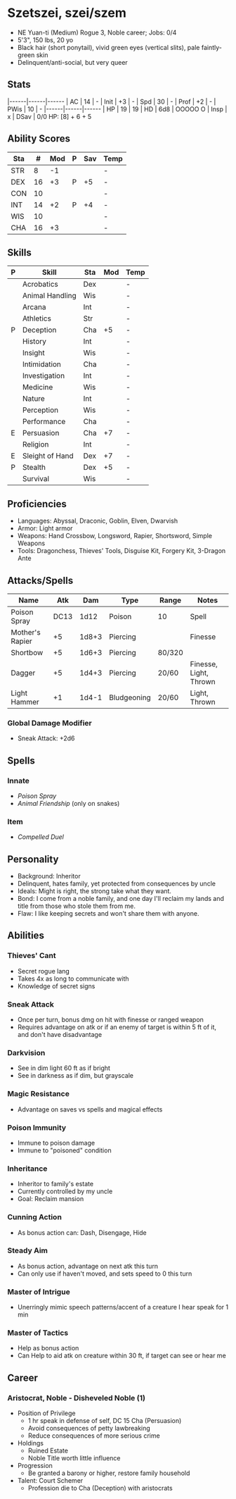 # Szetszei, szei/szem
- NE Yuan-ti (Medium) Rogue 3, Noble career; Jobs: 0/4
- 5'3", 150 lbs, 20 yo
- Black hair (short ponytail), vivid green eyes (vertical slits), pale faintly-green skin
- Delinquent/anti-social, but very queer

## Stats
|------|------|------
| AC   | 14   | -
| Init | +3   | -
| Spd  | 30   | -
| Prof | +2   | -
| PWis | 10   | -
|------|------|------
| HP   | 19   | 19
| HD   | 6d8  | OOOOO O
| Insp | x
| DSav | 0/0
HP: [8] + 6 + 5

## Ability Scores
| Sta | #  | Mod | P | Sav | Temp
|-----|----|-----|---|-----|------
| STR |  8 | -1  |   |     | -
| DEX | 16 | +3  | P | +5  | -
| CON | 10 |     |   |     | -
| INT | 14 | +2  | P | +4  | -
| WIS | 10 |     |   |     | -
| CHA | 16 | +3  |   |     | -

## Skills
| P | Skill              | Sta | Mod | Temp 
|---|--------------------|-----|-----|------
|   | Acrobatics         | Dex |     | -
|   | Animal Handling    | Wis |     | -
|   | Arcana             | Int |     | -
|   | Athletics          | Str |     | -
| P | Deception          | Cha | +5  | -
|   | History            | Int |     | -
|   | Insight            | Wis |     | -
|   | Intimidation       | Cha |     | -
|   | Investigation      | Int |     | -
|   | Medicine           | Wis |     | -
|   | Nature             | Int |     | -
|   | Perception         | Wis |     | -
|   | Performance        | Cha |     | -
| E | Persuasion         | Cha | +7  | -
|   | Religion           | Int |     | -
| E | Sleight of Hand    | Dex | +7  | -
| P | Stealth            | Dex | +5  | -
|   | Survival           | Wis |     | -

## Proficiencies
- Languages: Abyssal, Draconic, Goblin, Elven, Dwarvish
- Armor: Light armor
- Weapons: Hand Crossbow, Longsword, Rapier, Shortsword, Simple Weapons
- Tools: Dragonchess, Thieves' Tools, Disguise Kit, Forgery Kit, 3-Dragon Ante

## Attacks/Spells
| Name            | Atk  | Dam   | Type        | Range  | Notes
|-----------------|------|-------|-------------|--------|-------------------------
| Poison Spray    | DC13 | 1d12  | Poison      |     10 | Spell
| Mother's Rapier | +5   | 1d8+3 | Piercing    |        | Finesse
| Shortbow        | +5   | 1d6+3 | Piercing    | 80/320 |
| Dagger          | +5   | 1d4+3 | Piercing    |  20/60 | Finesse, Light, Thrown
| Light Hammer    | +1   | 1d4-1 | Bludgeoning |  20/60 | Light, Thrown

### Global Damage Modifier
- Sneak Attack: +2d6

## Spells
### Innate
- *Poison Spray*
- *Animal Friendship* (only on snakes)

### Item
- *Compelled Duel*

## Personality
- Background: Inheritor
- Delinquent, hates family, yet protected from consequences by uncle
- Ideals: Might is right, the strong take what they want.
- Bond: I come from a noble family, and one day I'll reclaim my lands and title from those who stole them from me.
- Flaw: I like keeping secrets and won't share them with anyone.

## Abilities
### Thieves' Cant
- Secret rogue lang
- Takes 4x as long to communicate with
- Knowledge of secret signs

### Sneak Attack
- Once per turn, bonus dmg on hit with finesse or ranged weapon
- Requires advantage on atk or if an enemy of target is within 5 ft of it, and don't have disadvantage

### Darkvision
- See in dim light 60 ft as if bright
- See in darkness as if dim, but grayscale

### Magic Resistance
- Advantage on saves vs spells and magical effects

### Poison Immunity
- Immune to poison damage
- Immune to "poisoned" condition

### Inheritance
- Inheritor to family's estate
- Currently controlled by my uncle
- Goal: Reclaim mansion

### Cunning Action
- As bonus action can: Dash, Disengage, Hide

### Steady Aim
- As bonus action, advantage on next atk this turn
- Can only use if haven't moved, and sets speed to 0 this turn

### Master of Intrigue
- Unerringly mimic speech patterns/accent of a creature I hear speak for 1 min

### Master of Tactics
- Help as bonus action
- Can Help to aid atk on creature within 30 ft, if target can see or hear me

## Career
### Aristocrat, Noble - Disheveled Noble (1)
- Position of Privilege
    - 1 hr speak in defense of self, DC 15 Cha (Persuasion)
    - Avoid consequences of petty lawbreaking
    - Reduce consequences of more serious crime
- Holdings
    - Ruined Estate
    - Noble Title worth little influence
- Progression
    - Be granted a barony or higher, restore family household
- Talent: Court Schemer
    - Profession die to Cha (Deception) with aristocrats
